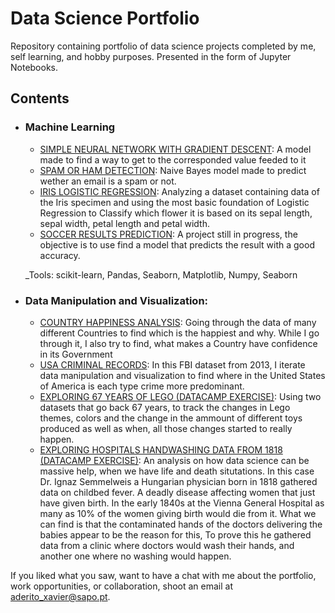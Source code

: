 # Data Science Portfolio
Repository containing portfolio of data science projects completed by me, self learning, and hobby purposes. Presented in the form of Jupyter Notebooks.

## Contents

- ### Machine Learning

	- [SIMPLE NEURAL NETWORK WITH GRADIENT DESCENT](https://github.com/pars3c/model_weight_improvement_1): A model made to find a way to get to the corresponded value feeded to it
	- [SPAM OR HAM DETECTION](https://github.com/pars3c/naive-bayes-spam-or-ham/blob/master/Naive%20Bayes%20Spam%20or%20Ham.ipynb): Naive Bayes model made to predict wether an email is a spam or not.
	- [IRIS LOGISTIC REGRESSION](https://github.com/pars3c/logistic-regression-formula-basics/blob/master/Logistic%20Regression%20Formula%20Train.ipynb): Analyzing a dataset containing data of the Iris specimen and using the most basic foundation of Logistic Regression to Classify which flower it is based on its sepal length, sepal width, petal length and petal width.
	- [SOCCER RESULTS PREDICTION](https://github.com/pars3c/soccer_bets/blob/master/Soccer.ipynb): A project still in progress, the objective is to use find a model that predicts the result with a good accuracy.

	_Tools: scikit-learn, Pandas, Seaborn, Matplotlib, Numpy, Seaborn 

- ### Data Manipulation and Visualization: 

	- [COUNTRY HAPPINESS ANALYSIS](https://github.com/pars3c/countries-happiness/blob/master/Happiness.ipynb): Going through the data of many different Countries to find which is the happiest and why. While I go through it, I also try to find, what makes a Country have confidence in its Government
	- [USA CRIMINAL RECORDS](https://github.com/pars3c/datacamp-exercises/blob/master/data-manipulation/data-manipulation.ipynb): In this FBI dataset from 2013, I iterate data manipulation and visualization to find where in the United States of America is each type crime more predominant.
	- [EXPLORING 67 YEARS OF LEGO (DATACAMP EXERCISE)](https://github.com/pars3c/datacamp-exercises/blob/master/Exploring-67-years-of-LEGO/notebook.ipynb): Using two datasets that go back 67 years, to track the changes in Lego themes, colors and the change in the ammount of different toys produced as well as when, all those changes started to really happen.
	- [EXPLORING HOSPITALS HANDWASHING DATA FROM 1818 (DATACAMP EXERCISE)](https://github.com/pars3c/datacamp-exercises/blob/master/semmelweis-handwashing-exercise/semmelweis_handwashing.ipynb): An analysis on how data science can be massive help, when we have life and death situtations. In this case Dr. Ignaz Semmelweis a Hungarian physician born in 1818 gathered data on childbed fever. A deadly disease affecting women that just have given birth. 
In the early 1840s at the Vienna General Hospital as many as 10% of the women giving birth would die from it. What we can find is that the contaminated hands of the doctors delivering the babies appear to be the reason for this, To prove this he gathered data from a clinic where doctors would wash their hands, and another one where no washing would happen.

If you liked what you saw, want to have a chat with me about the portfolio, work opportunities, or collaboration, shoot an email at aderito_xavier@sapo.pt. 
